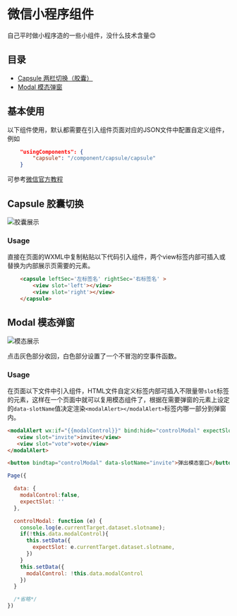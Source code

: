 微信小程序组件
===
自己平时做小程序造的一些小组件，没什么技术含量:blush:
## 目录
 - [Capsule 两栏切换（胶囊）](#Capsule-胶囊切换)
 - [Modal 模态弹窗](#Modal-模态弹窗)

## 基本使用
以下组件使用，默认都需要在引入组件页面对应的JSON文件中配置自定义组件，例如
```json
	"usingComponents": {
    	"capsule": "/component/capsule/capsule"
  	}
```

可参考[微信官方教程](https://developers.weixin.qq.com/miniprogram/dev/framework/custom-component/wxml-wxss.html)

## Capsule 胶囊切换
![胶囊展示](https://i.loli.net/2018/03/16/5aabbec47f0d0.gif)

### Usage
直接在页面的WXML中复制粘贴以下代码引入组件，两个view标签内部可插入或替换为内部展示页需要的元素。
```html
	<capsule leftSec='左标签名' rightSec='右标签名' >
		<view slot='left'></view>
		<view slot='right'></view>
	</capsule>
```

## Modal 模态弹窗
![模态展示](https://i.loli.net/2018/04/02/5ac210fcdd633.gif)

点击灰色部分收回，白色部分设置了一个不冒泡的空事件函数。

### Usage
在页面以下文件中引入组件，HTML文件自定义标签内部可插入不限量带`slot`标签的元素，这样在一个页面中就可以复用模态组件了，根据在需要弹窗的元素上设定的`data-slotName`值决定渲染`<modalAlert></modalAlert>`标签内哪一部分到弹窗内。

```html
<modalAlert wx:if="{{modalControl}}" bind:hide="controlModal" expectSlot="{{expectSlot}}">
   <view slot="invite">invite</view> 
   <view slot="vote">vote</view> 
</modalAlert>

<button bindtap="controlModal" data-slotName="invite">弹出模态窗口</button>
```

```javascript
Page({

  data: {
    modalControl:false,
    expectSlot: ''
  },

  controlModal: function (e) {
    console.log(e.currentTarget.dataset.slotname);
    if(!this.data.modalControl){
      this.setData({
        expectSlot: e.currentTarget.dataset.slotname,
      })
    }
    this.setData({
      modalControl: !this.data.modalControl
    })
  }

  /*省略*/
})
```